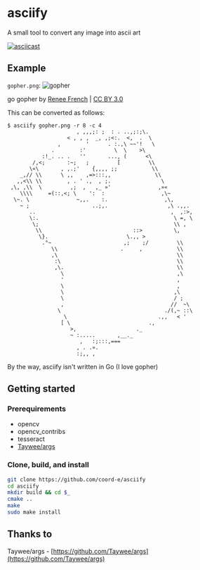 # asciify

A small tool to convert any image into ascii art

[![asciicast](https://asciinema.org/a/9COkbNaCL8mBK1dOLwaMcYqcu.png)](https://asciinema.org/a/9COkbNaCL8mBK1dOLwaMcYqcu)

## Example

`gopher.png`:
![gopher](https://blog.golang.org/gopher/gopher.png)

go gopher by [Renee French](http://reneefrench.blogspot.jp/) | [CC BY 3.0](https://creativecommons.org/licenses/by/3.0/)

This can be converted as follows:

```
$ asciify gopher.png -r 8 -c 4
                      , ,,,;: ;  : . ..,;:;\.
                   < , , ,  _, ,;<:.  <,  .  \
                ,        '      . :.,\ ~~'!   \
              .        :'         \  \    >\
           :!_. .. .   ''       ..., (      <\
        /,<;       :~;   ;         [         \\
       \«\       , ,.;'    {,,,, ;;           \\
    _,// \\      \ ,,    ,=>:::,,              \\
   ,,<\\ \\        , . ' .,  , ;.                \
 ,\, ,\\  \         ,;  ,   ,_ »'               ,»«
    \\\\     =(::,<; \    ':  :                  ,\~
  \~. \               ~,,.    :.                  ,\,
    ~ ;                    ..;,.                   ,\ .,,.
       ..                                           ,  ,:>,
       \:.                                           \ =, \
        \;                                           \\ ,
         \\                             ::>          \,
          \}.                         \.,, >
           .°~                       ,;    ;/         \\
              \\                    .     ,           \\
              ,\                                      \\
               :\                                     \\
               ,\.                                    \\
                 \                                    ,\
                 '                                    ,
                 \                                    ,
                 \                                   ,\
                 \                                   / ;
                 ,                                  //  ~\
                \                                 ./(,~ ::\
                  \                             .,,   < '
                 [ \                         .,
                    >,                   ._
                    ~ :.....       ,__._
                       ,   :;:::,===
                      , . .».
                      :;,, ,
 ```
By the way, asciify isn't written in Go (I love gopher)

## Getting started

### Prerequirements
 - opencv
 - opencv_contribs
 - tesseract
 - [Taywee/args](https://github.com/Taywee/args)

### Clone, build, and install

```bash
git clone https://github.com/coord-e/asciify
cd asciify
mkdir build && cd $_
cmake ..
make
sudo make install
```

## Thanks to

Taywee/args - [https://github.com/Taywee/args](https://github.com/Taywee/args)
